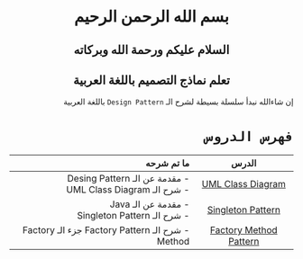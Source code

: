 <div dir = rtl>

<div align = "center">

# بسم الله الرحمن الرحيم
## السلام عليكم ورحمة الله وبركاته
## تعلم نماذج التصميم باللغة العربية
</div>

إن شاءالله نبدأ سلسلة بسيطة لشرح الـ `Design Pattern` باللغة العربية

# `فهرس الدروس`

|الدرس|ما تم شرحه|
|:--:|-:|
|[UML Class Diagram](Lessons/%5B01%5DUMLClassDiagram/README.md)| - مقدمة عن الـ Desing Pattern <br> - شرح الـ UML Class Diagram|
|[Singleton Pattern](Lessons/%5B02%5DSingletonPattern/README.md)| - مقدمة عن الـ Java <br> - شرح الـ Singleton Pattern|
|[Factory Method Pattern](Lessons/%5B03%5DFactoryMethodPattern/README.md)|- شرح الـ  Factory Pattern جزء الـ Factory Method|

</div>
